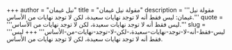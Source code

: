 +++
author = "نيل غيمان"
title = "مقولة نيل غيمان"
description = '''مقولة نيل غيمان: ليس فقط أنه لا توجد نهايات سعيدة، لكن لا توجد نهايات من الأساس.'''
quote = '''ليس فقط أنه لا توجد نهايات سعيدة، لكن لا توجد نهايات من الأساس.'''
slug = '''ليس-فقط-أنه-لا-توجد-نهايات-سعيدة،-لكن-لا-توجد-نهايات-من-الأساس'''
+++
ليس فقط أنه لا توجد نهايات سعيدة، لكن لا توجد نهايات من الأساس.
